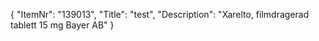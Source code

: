 {
  "ItemNr": "139013",
  "Title": "test",
  "Description": "Xarelto, filmdragerad tablett 15 mg Bayer AB"
}